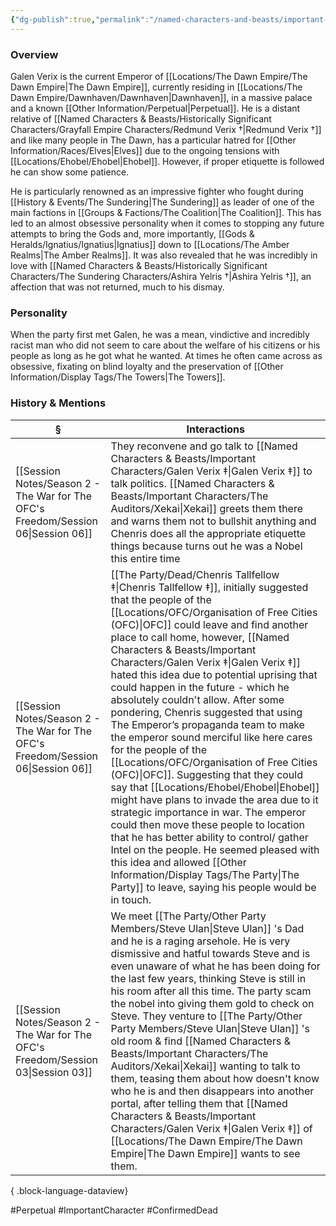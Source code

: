 ```yaml
---
{"dg-publish":true,"permalink":"/named-characters-and-beasts/important-characters/galen-verix/","tags":["NPC","Important"],"updated":"2025-06-10T19:04:24.694+01:00"}
---
```



### Overview
Galen Verix is the current Emperor of [[Locations/The Dawn Empire/The Dawn Empire\|The Dawn Empire]], currently residing in [[Locations/The Dawn Empire/Dawnhaven/Dawnhaven\|Dawnhaven]], in a massive palace and a known [[Other Information/Perpetual\|Perpetual]]. He is a distant relative of [[Named Characters & Beasts/Historically Significant  Characters/Grayfall Empire Characters/Redmund Verix †\|Redmund Verix †]] and like many people in The Dawn, has a particular hatred for [[Other Information/Races/Elves\|Elves]] due to the ongoing tensions with [[Locations/Ehobel/Ehobel\|Ehobel]]. However, if proper etiquette is followed he can show some patience. 

He is particularly renowned as an impressive fighter who fought during [[History & Events/The Sundering\|The Sundering]] as leader of one of the main factions in [[Groups & Factions/The Coalition\|The Coalition]]. This has led to an almost obsessive personality when it comes to stopping any future attempts to bring the Gods and, more importantly, [[Gods & Heralds/Ignatius/Ignatius\|Ignatius]] down to [[Locations/The Amber Realms\|The Amber Realms]]. It was also revealed that he was incredibly in love with [[Named Characters & Beasts/Historically Significant  Characters/The Sundering Characters/Ashira Yelris †\|Ashira Yelris †]], an affection that was not returned, much to his dismay. 

### Personality
When the party first met Galen, he was a mean, vindictive and incredibly racist man who did not seem to care about the welfare of his citizens or his people as long as he got what he wanted. At times he often came across as obsessive, fixating on blind loyalty and the preservation of [[Other Information/Display Tags/The Towers\|The Towers]].

### History & Mentions
| §                                                                                    | Interactions                                                                                                                                                                                                                                                                                                                                                                                                                                                                                                                                                                                                                                                                                                                                                                                                                                                                  |
| ------------------------------------------------------------------------------------ | ----------------------------------------------------------------------------------------------------------------------------------------------------------------------------------------------------------------------------------------------------------------------------------------------------------------------------------------------------------------------------------------------------------------------------------------------------------------------------------------------------------------------------------------------------------------------------------------------------------------------------------------------------------------------------------------------------------------------------------------------------------------------------------------------------------------------------------------------------------------------------- |
| [[Session Notes/Season 2 - The War for The OFC's Freedom/Session 06\|Session 06]] | They reconvene and go talk to [[Named Characters & Beasts/Important Characters/Galen Verix ‡\|Galen Verix ‡]] to talk politics. [[Named Characters & Beasts/Important Characters/The Auditors/Xekai\|Xekai]] greets them there and warns them not to bullshit anything and Chenris does all the appropriate etiquette things because turns out he was a Nobel this entire time                                                                                                                                                                                                                                                                                                                                                                                                                                                                                                                                                                                                                                 |
| [[Session Notes/Season 2 - The War for The OFC's Freedom/Session 06\|Session 06]] | [[The Party/Dead/Chenris Tallfellow ‡\|Chenris Tallfellow ‡]], initially suggested that the people of the [[Locations/OFC/Organisation of Free Cities (OFC)\|OFC]] could leave and find another place to call home, however, [[Named Characters & Beasts/Important Characters/Galen Verix ‡\|Galen Verix ‡]] hated this idea due to potential uprising that could happen in the future - which he absolutely couldn't allow. After some pondering, Chenris suggested that using The Emperor’s propaganda team to make the emperor sound merciful like here cares for the people of the [[Locations/OFC/Organisation of Free Cities (OFC)\|OFC]]. Suggesting that they could say that [[Locations/Ehobel/Ehobel\|Ehobel]] might have plans to invade the area due to it strategic importance in war. The emperor could then move these people to location that he has better ability to control/ gather Intel on the people. He seemed pleased with this idea and allowed [[Other Information/Display Tags/The Party\|The Party]] to leave, saying his people would be in touch. |
| [[Session Notes/Season 2 - The War for The OFC's Freedom/Session 03\|Session 03]] | We meet [[The Party/Other Party Members/Steve Ulan\|Steve Ulan]] 's Dad and he is a raging arsehole. He is very dismissive and hatful towards Steve and is even unaware of what he has been doing for the last few years, thinking Steve is still in his room after all this time. The party scam the nobel into giving them gold to check on Steve. They venture to [[The Party/Other Party Members/Steve Ulan\|Steve Ulan]] 's old room & find [[Named Characters & Beasts/Important Characters/The Auditors/Xekai\|Xekai]] wanting to talk to them, teasing them about how doesn't know who he is and then disappears into another portal, after telling them that [[Named Characters & Beasts/Important Characters/Galen Verix ‡\|Galen Verix ‡]] of [[Locations/The Dawn Empire/The Dawn Empire\|The Dawn Empire]] wants to see them.                                                                                                                                                                                                                                                                                                    |

{ .block-language-dataview}

#Perpetual #ImportantCharacter #ConfirmedDead